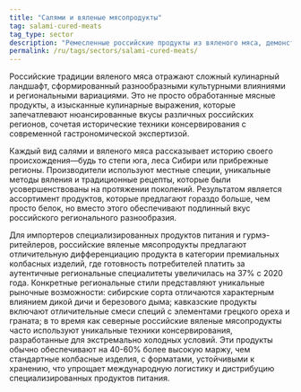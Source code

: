 ```yaml
---
title: "Салями и вяленые мясопродукты"
tag: salami-cured-meats
tag_type: sector
description: "Ремесленные российские продукты из вяленого мяса, демонстрирующие уникальные региональные вкусовые профили и традиционные техники консервирования."
permalink: /ru/tags/sectors/salami-cured-meats/
---
```


Российские традиции вяленого мяса отражают сложный кулинарный ландшафт, сформированный разнообразными культурными влияниями и региональными вариациями. Это не просто обработанные мясные продукты, а изысканные кулинарные выражения, которые запечатлевают нюансированные вкусы различных российских регионов, сочетая исторические техники консервирования с современной гастрономической экспертизой.

Каждый вид салями и вяленого мяса рассказывает историю своего происхождения—будь то степи юга, леса Сибири или прибрежные регионы. Производители используют местные специи, уникальные методы вяления и традиционные рецепты, которые были усовершенствованы на протяжении поколений. Результатом является ассортимент продуктов, которые предлагают гораздо больше, чем просто белок, но вместо этого обеспечивают подлинный вкус российского регионального разнообразия.

Для импортеров специализированных продуктов питания и гурмэ-ритейлеров, российские вяленые мясопродукты предлагают отличительную дифференциацию продукта в категории премиальных колбасных изделий, где готовность потребителей платить за аутентичные региональные специалитеты увеличилась на 37% с 2020 года. Конкретные региональные стили представляют уникальные рыночные возможности: сибирские сорта отличаются характерным влиянием дикой дичи и березового дыма; кавказские продукты включают отличительные смеси специй с элементами грецкого ореха и граната; в то время как северные российские вяленые мясопродукты часто используют уникальные техники консервирования, разработанные для экстремально холодных условий. Эти продукты обычно обеспечивают на 40-60% более высокую маржу, чем стандартные колбасные изделия, с форматами, устойчивыми к хранению, что упрощает международную логистику и дистрибуцию специализированных продуктов питания.